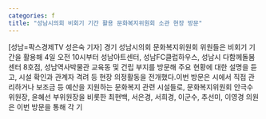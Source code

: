 ```yaml
---
categories: f
title: "성남시의회 비회기 기간 활용 문화복지위원회 소관 현장 방문"
---
```

[성남=팍스경제TV 성은숙 기자] 경기 성남시의회 문화복지위원회 위원들은 비회기 기간을 활용해 4일 오전 10시부터 성남아트센터, 성남FC클럽하우스, 성남시 다함께돌봄센터 8호점, 성남역사박물관 교육동 및 건립 부지를 방문해 주요 현황에 대한 설명을 듣고, 시설 확인과 관계자 격려 등 현장 의정활동을 전개했다.이번 방문은 시에서 직접 관리하거나 보조금 등 예산을 지원하는 문화복지 관련 시설들로, 문화복지위원회 안극수 위원장, 윤혜선 부위원장을 비롯한 최현백, 서은경, 서희경, 이군수, 추선미, 이영경 의원은 이번 방문을 통해 각 기